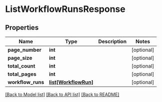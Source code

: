 # ListWorkflowRunsResponse

## Properties
Name | Type | Description | Notes
------------ | ------------- | ------------- | -------------
**page_number** | **int** |  | [optional] 
**page_size** | **int** |  | [optional] 
**total_count** | **int** |  | [optional] 
**total_pages** | **int** |  | [optional] 
**workflow_runs** | [**list[WorkflowRun]**](WorkflowRun.md) |  | [optional] 

[[Back to Model list]](../README.md#documentation-for-models) [[Back to API list]](../README.md#documentation-for-api-endpoints) [[Back to README]](../README.md)

